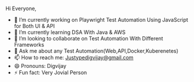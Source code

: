 Hi Everyone,
- 🔭 I’m currently working on Playwright Test Automation Using JavaScript for Both UI & API
- 🌱 I’m currently learning DSA With Java & AWS
- 👯 I’m looking to collaborate on Test Automation With Different Frameworks
- 💬 Ask me about any Test Automation(Web,API,Docker,Kuberenetes)
- 📫 How to reach me: Justypedigvijay@gmail.com
- 😄 Pronouns: Digvijay
- ⚡ Fun fact: Very Jovial Person
